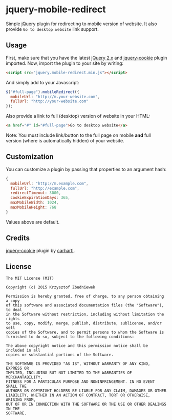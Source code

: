 # jquery-mobile-redirect
Simple jQuery plugin for redirecting to mobile version of website. It also provide `Go to desktop website` link support.

## Usage
First, make sure that you have the latest [jQuery 2.x](https://jquery.com/download/) and [jquery-cookie](https://github.com/carhartl/jquery-cookie) plugin imported. Now, import the plugin to your site by writing:

```html
<script src="jquery.mobile-redirect.min.js"></script>
```

And simply add to your Javascript:

```javascript
$("#full-page").mobileRedirect({
  mobileUrl: "http://m.your-website.com",
  fullUrl: "http://your-website.com"
});
```

Also provide a link to full (desktop) version of website in your HTML:

```html
<a href="#" id="#full-page">Go to desktop website</a>
```

Note: You must include link/button to the full page on mobile **and** full version (where is automatically hidden) of your website.

## Customization
You can customize a plugin by passing that properties to an argument hash:

```javascript
{
  mobileUrl: "http://m.example.com",
  fullUrl: "http://example.com",
  redirectTimeout: 3000,
  cookieExpirationDays: 365,
  maxMobileWidth: 1024,
  maxMobileHeight: 768
}
```
Values above are default.

## Credits
[jquery-cookie](https://github.com/carhartl/jquery-cookie) plugin by [carhartl](https://github.com/carhartl).

## License
```
The MIT License (MIT)

Copyright (c) 2015 Krzysztof Zbudniewek

Permission is hereby granted, free of charge, to any person obtaining a copy
of this software and associated documentation files (the "Software"), to deal
in the Software without restriction, including without limitation the rights
to use, copy, modify, merge, publish, distribute, sublicense, and/or sell
copies of the Software, and to permit persons to whom the Software is
furnished to do so, subject to the following conditions:

The above copyright notice and this permission notice shall be included in all
copies or substantial portions of the Software.

THE SOFTWARE IS PROVIDED "AS IS", WITHOUT WARRANTY OF ANY KIND, EXPRESS OR
IMPLIED, INCLUDING BUT NOT LIMITED TO THE WARRANTIES OF MERCHANTABILITY,
FITNESS FOR A PARTICULAR PURPOSE AND NONINFRINGEMENT. IN NO EVENT SHALL THE
AUTHORS OR COPYRIGHT HOLDERS BE LIABLE FOR ANY CLAIM, DAMAGES OR OTHER
LIABILITY, WHETHER IN AN ACTION OF CONTRACT, TORT OR OTHERWISE, ARISING FROM,
OUT OF OR IN CONNECTION WITH THE SOFTWARE OR THE USE OR OTHER DEALINGS IN THE
SOFTWARE.
```
